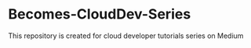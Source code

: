 # Becomes-CloudDev-Series
This repository is created for cloud developer tutorials series on Medium

